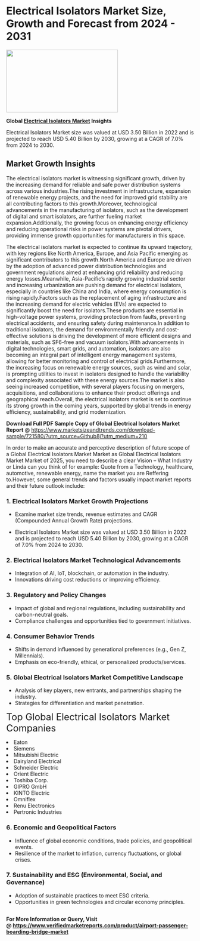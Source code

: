 <H1>Electrical Isolators Market Size, Growth and Forecast from 2024 - 2031</H1><img class="aligncenter size-medium wp-image-584254" src="https://thirdeyenews.in/wp-content/uploads/2024/09/Global-Market-Research-300x168.jpeg" alt="" width="300" height="168" /><p><strong>Global&nbsp;<a href="https://www.marketsizeandtrends.com/download-sample/721580/?utm_source=Github8j?utm_medium=210">Electrical Isolators Market</a> Insights</strong></p><p>Electrical Isolators Market size was valued at USD 3.50 Billion in 2022 and is projected to reach USD 5.40 Billion by 2030, growing at a CAGR of 7.0% from 2024 to 2030.</p><p><h2>Market Growth Insights</h2> <p>The electrical isolators market is witnessing significant growth, driven by the increasing demand for reliable and safe power distribution systems across various industries.The rising investment in infrastructure, expansion of renewable energy projects, and the need for improved grid stability are all contributing factors to this growth.Moreover, technological advancements in the manufacturing of isolators, such as the development of digital and smart isolators, are further fueling market expansion.Additionally, the growing focus on enhancing energy efficiency and reducing operational risks in power systems are pivotal drivers, providing immense growth opportunities for manufacturers in this space.</p> <p>The electrical isolators market is expected to continue its upward trajectory, with key regions like North America, Europe, and Asia Pacific emerging as significant contributors to this growth.North America and Europe are driven by the adoption of advanced power distribution technologies and government regulations aimed at enhancing grid reliability and reducing energy losses.Meanwhile, Asia-Pacific’s rapidly growing industrial sector and increasing urbanization are pushing demand for electrical isolators, especially in countries like China and India, where energy consumption is rising rapidly.Factors such as the replacement of aging infrastructure and the increasing demand for electric vehicles (EVs) are expected to significantly boost the need for isolators.These products are essential in high-voltage power systems, providing protection from faults, preventing electrical accidents, and ensuring safety during maintenance.In addition to traditional isolators, the demand for environmentally friendly and cost-effective solutions is driving the development of more efficient designs and materials, such as SF6-free and vacuum isolators.With advancements in digital technologies, smart grids, and automation, isolators are also becoming an integral part of intelligent energy management systems, allowing for better monitoring and control of electrical grids.Furthermore, the increasing focus on renewable energy sources, such as wind and solar, is prompting utilities to invest in isolators designed to handle the variability and complexity associated with these energy sources.The market is also seeing increased competition, with several players focusing on mergers, acquisitions, and collaborations to enhance their product offerings and geographical reach.Overall, the electrical isolators market is set to continue its strong growth in the coming years, supported by global trends in energy efficiency, sustainability, and grid modernization.<p><span class=""><strong>Download Full PDF Sample Copy of Global Electrical Isolators Market Report</strong> @ <a href="https://www.marketsizeandtrends.com/download-sample/721580/?utm_source=Github8j?utm_medium=210" target="_blank">https://www.marketsizeandtrends.com/download-sample/721580/?utm_source=Github8j?utm_medium=210</a></span></p><p>In order to make an accurate and perceptive description of future scope of a Global&nbsp;Electrical Isolators Market Market as Global&nbsp;Electrical Isolators Market Market of 2025, you need to describe a clear Vision &ndash; What Industry or Linda can you think of for example: Quote from a Technology, healthcare, automotive, renewable energy, name the market you are Reffering to.However, some general trends and factors usually impact market reports and their future outlook include:</p><h3>1.&nbsp;<strong>Electrical Isolators Market Growth Projections</strong></h3><ul><li>Examine market size trends, revenue estimates and CAGR (Compounded Annual Growth Rate) projections.</li><li><p>Electrical Isolators Market size was valued at USD 3.50 Billion in 2022 and is projected to reach USD 5.40 Billion by 2030, growing at a CAGR of 7.0% from 2024 to 2030.</p></li></ul><h3>2.&nbsp;<strong>Electrical Isolators Market Technological Advancements</strong></h3><ul><li>Integration of AI, IoT, blockchain, or automation in the industry.</li><li>Innovations driving cost reductions or improving efficiency.</li></ul><h3>3.&nbsp;<strong>Regulatory and Policy Changes</strong></h3><ul><li>Impact of global and regional regulations, including sustainability and carbon-neutral goals.</li><li>Compliance challenges and opportunities tied to government initiatives.</li></ul><h3>4.&nbsp;<strong>Consumer Behavior Trends</strong></h3><ul><li>Shifts in demand influenced by generational preferences (e.g., Gen Z, Millennials).</li><li>Emphasis on eco-friendly, ethical, or personalized products/services.</li></ul><h3>5.&nbsp;<strong>Global Electrical Isolators Market Competitive Landscape</strong></h3><ul><li>Analysis of key players, new entrants, and partnerships shaping the industry.</li><li>Strategies for differentiation and market penetration.</li></ul><p data-pm-slice="1 1 []"><span style="color: inherit; font-family: inherit; font-size: 25px;">Top Global Electrical Isolators Market Companies</span></p><div class="" data-test-id=""><p><li>Eaton</li><li> Siemens</li><li> Mitsubishi Electric</li><li> Dairyland Electrical</li><li> Schneider Electric</li><li> Orient Electric</li><li> Toshiba Corp.</li><li> GIPRO GmbH</li><li> KINTO Electric</li><li> Omniflex</li><li> Renu Electronics</li><li> Pertronic Industries</li></p></div><h3>6.&nbsp;<strong>Economic and Geopolitical Factors</strong></h3><ul><li>Influence of global economic conditions, trade policies, and geopolitical events.</li><li>Resilience of the market to inflation, currency fluctuations, or global crises.</li></ul><h3>7.&nbsp;<strong>Sustainability and ESG (Environmental, Social, and Governance)</strong></h3><ul><li>Adoption of sustainable practices to meet ESG criteria.</li><li>Opportunities in green technologies and circular economy principles.</li></ul><h2><strong style="font-size: 14px;">For More Information or Query, Visit @&nbsp;</strong><a style="background-color: #ffffff; font-size: 14px;" href="https://www.marketsizeandtrends.com/report/electrical-isolators-market/" target="_blank">https://www.verifiedmarketreports.com/product/airport-passenger-boarding-bridge-market</a></h2>